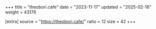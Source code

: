 +++
title = "theobori.cafe"
date = "2023-11-17"
updated = "2025-02-16"
weight = 43176

[extra]
source = "https://theobori.cafe/"
ratio = 12
size = 42
+++
